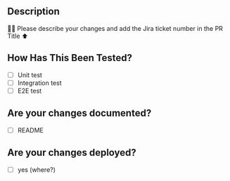 ## Description

✍🏽 Please describe your changes and add the Jira ticket number in the PR Title ⬆

## How Has This Been Tested?

- [ ] Unit test
- [ ] Integration test
- [ ] E2E test

## Are your changes documented?

- [ ] README

## Are your changes deployed?

- [ ] yes (where?)
